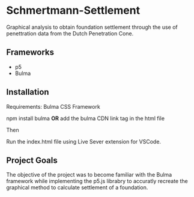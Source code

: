 # Schmertmann-Settlement
Graphical analysis to obtain foundation settlement through the use of penettration data from the Dutch Penetration Cone.

## Frameworks
- p5
- Bulma

## Installation
Requirements: Bulma CSS Framework

npm install bulma **OR** add the bulma CDN link tag in the html file

Then

Run the index.html file using Live Sever extension for VSCode. 

## Project Goals
The objective of the project was to become familiar with the Bulma framework while implementing the p5.js librabry to accuratly recreate the graphical method to calculate settlement of a foundation.
